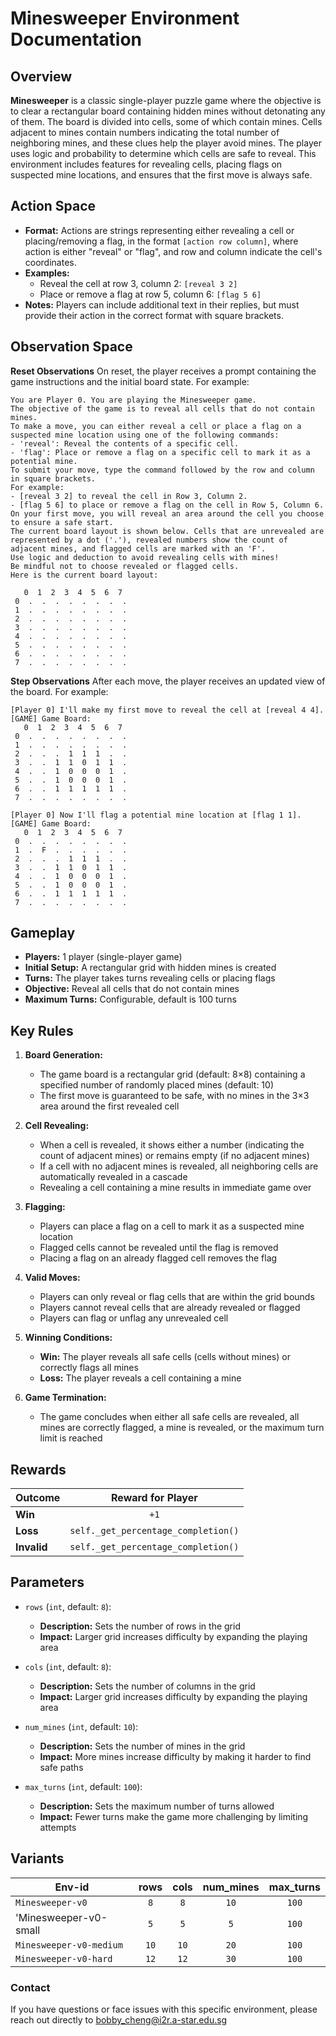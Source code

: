 # Minesweeper Environment Documentation

## Overview
**Minesweeper** is a classic single-player puzzle game where the objective is to clear a rectangular board containing hidden mines without detonating any of them. The board is divided into cells, some of which contain mines. Cells adjacent to mines contain numbers indicating the total number of neighboring mines, and these clues help the player avoid mines. The player uses logic and probability to determine which cells are safe to reveal. This environment includes features for revealing cells, placing flags on suspected mine locations, and ensures that the first move is always safe.

## Action Space

- **Format:** Actions are strings representing either revealing a cell or placing/removing a flag, in the format `[action row column]`, where action is either "reveal" or "flag", and row and column indicate the cell's coordinates.
- **Examples:**
  - Reveal the cell at row 3, column 2: `[reveal 3 2]`
  - Place or remove a flag at row 5, column 6: `[flag 5 6]`
- **Notes:** Players can include additional text in their replies, but must provide their action in the correct format with square brackets.

## Observation Space

**Reset Observations**
On reset, the player receives a prompt containing the game instructions and the initial board state. For example:

```plaintext
You are Player 0. You are playing the Minesweeper game.
The objective of the game is to reveal all cells that do not contain mines.
To make a move, you can either reveal a cell or place a flag on a suspected mine location using one of the following commands:
- 'reveal': Reveal the contents of a specific cell.
- 'flag': Place or remove a flag on a specific cell to mark it as a potential mine.
To submit your move, type the command followed by the row and column in square brackets.
For example:
- [reveal 3 2] to reveal the cell in Row 3, Column 2.
- [flag 5 6] to place or remove a flag on the cell in Row 5, Column 6.
On your first move, you will reveal an area around the cell you choose to ensure a safe start.
The current board layout is shown below. Cells that are unrevealed are represented by a dot ('.'), revealed numbers show the count of adjacent mines, and flagged cells are marked with an 'F'.
Use logic and deduction to avoid revealing cells with mines!
Be mindful not to choose revealed or flagged cells.
Here is the current board layout:

   0  1  2  3  4  5  6  7
 0  .  .  .  .  .  .  .  .
 1  .  .  .  .  .  .  .  .
 2  .  .  .  .  .  .  .  .
 3  .  .  .  .  .  .  .  .
 4  .  .  .  .  .  .  .  .
 5  .  .  .  .  .  .  .  .
 6  .  .  .  .  .  .  .  .
 7  .  .  .  .  .  .  .  .
```

**Step Observations**
After each move, the player receives an updated view of the board. For example:

```plaintext
[Player 0] I'll make my first move to reveal the cell at [reveal 4 4].
[GAME] Game Board:
   0  1  2  3  4  5  6  7
 0  .  .  .  .  .  .  .  .
 1  .  .  .  .  .  .  .  .
 2  .  .  .  1  1  1  .  .
 3  .  .  1  1  0  1  1  .
 4  .  .  1  0  0  0  1  .
 5  .  .  1  0  0  0  1  .
 6  .  .  1  1  1  1  1  .
 7  .  .  .  .  .  .  .  .

[Player 0] Now I'll flag a potential mine location at [flag 1 1].
[GAME] Game Board:
   0  1  2  3  4  5  6  7
 0  .  .  .  .  .  .  .  .
 1  .  F  .  .  .  .  .  .
 2  .  .  .  1  1  1  .  .
 3  .  .  1  1  0  1  1  .
 4  .  .  1  0  0  0  1  .
 5  .  .  1  0  0  0  1  .
 6  .  .  1  1  1  1  1  .
 7  .  .  .  .  .  .  .  .
```

## Gameplay

- **Players:** 1 player (single-player game)
- **Initial Setup:** A rectangular grid with hidden mines is created
- **Turns:** The player takes turns revealing cells or placing flags
- **Objective:** Reveal all cells that do not contain mines
- **Maximum Turns:** Configurable, default is 100 turns

## Key Rules

1. **Board Generation:**
   - The game board is a rectangular grid (default: 8×8) containing a specified number of randomly placed mines (default: 10)
   - The first move is guaranteed to be safe, with no mines in the 3×3 area around the first revealed cell

2. **Cell Revealing:**
   - When a cell is revealed, it shows either a number (indicating the count of adjacent mines) or remains empty (if no adjacent mines)
   - If a cell with no adjacent mines is revealed, all neighboring cells are automatically revealed in a cascade
   - Revealing a cell containing a mine results in immediate game over

3. **Flagging:**
   - Players can place a flag on a cell to mark it as a suspected mine location
   - Flagged cells cannot be revealed until the flag is removed
   - Placing a flag on an already flagged cell removes the flag

4. **Valid Moves:**
   - Players can only reveal or flag cells that are within the grid bounds
   - Players cannot reveal cells that are already revealed or flagged
   - Players can flag or unflag any unrevealed cell

5. **Winning Conditions:**
   - **Win:** The player reveals all safe cells (cells without mines) or correctly flags all mines
   - **Loss:** The player reveals a cell containing a mine

6. **Game Termination:**
   - The game concludes when either all safe cells are revealed, all mines are correctly flagged, a mine is revealed, or the maximum turn limit is reached

## Rewards

| Outcome     | Reward for Player |
|-------------|:-----------------:|
| **Win**     | `+1`              |
| **Loss**    | `self._get_percentage_completion()`              |
| **Invalid** | `self._get_percentage_completion()`              |

## Parameters

- `rows` (`int`, default: `8`):
  - **Description:** Sets the number of rows in the grid
  - **Impact:** Larger grid increases difficulty by expanding the playing area

- `cols` (`int`, default: `8`):
  - **Description:** Sets the number of columns in the grid
  - **Impact:** Larger grid increases difficulty by expanding the playing area

- `num_mines` (`int`, default: `10`):
  - **Description:** Sets the number of mines in the grid
  - **Impact:** More mines increase difficulty by making it harder to find safe paths

- `max_turns` (`int`, default: `100`):
  - **Description:** Sets the maximum number of turns allowed
  - **Impact:** Fewer turns make the game more challenging by limiting attempts

## Variants

| Env-id                  | rows | cols | num_mines | max_turns |
|-------------------------|:----:|:----:|:---------:|:---------:|
| `Minesweeper-v0`        | `8`  | `8`  | `10`      | `100`     |
| 'Minesweeper-v0-small   | `5`  | `5`  | `5`       | `100`     |
| `Minesweeper-v0-medium` | `10` | `10` | `20`      | `100`     |
| `Minesweeper-v0-hard`   | `12` | `12` | `30`      | `100`     |

### Contact
If you have questions or face issues with this specific environment, please reach out directly to bobby_cheng@i2r.a-star.edu.sg